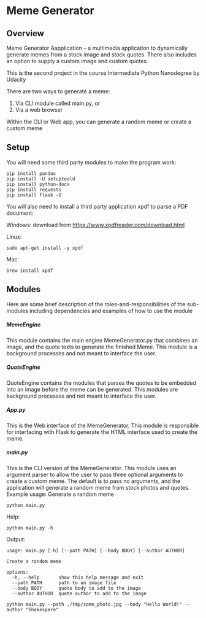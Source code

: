 # Meme Generator

## Overview
Meme Generator Aapplication – a multimedia application to dynamically generate memes from a stock image and stock quotes.
There also includes an option to supply a custom image and custom quotes. 

This is the second project in the course Intermediate Python Nanodegree by Udacity

There are two ways to generate a meme:
1) Via CLI module called main.py, or
2) Via a web browser

Within the CLI or Web app, you can generate a random meme or create a custom meme

## Setup
You will need some third party modules to make the program work:

```
pip install pandas
pip install -U setuptoold
pip install python-docx
pip install requests
pip install flask -U
```

You will also need to install a third party application xpdf to parse a PDF document:

Windows: download from https://www.xpdfreader.com/download.html

Linux: 
```
sudo apt-get install -y xpdf
```
Mac: 
```
brew install xpdf
```
## Modules
Here are some brief description of the roles-and-responsibilities of the sub-modules including dependencies and examples of how to use the module

##### MemeEngine
This module contains the main engine MemeGenerator.py that combines an image, and the quote texts to generate the finished Meme.  This module is a background processes and not meant to interface the user.

##### QuoteEngine
QuoteEngine contains the modules that parses the quotes to be embedded into an image before the meme can be generated.  This modules are background processes and not meant to interface the user.

##### App.py
This is the Web interface of the MemeGenerator.  This module is responsible for interfacing with Flask to generate the HTML interface used to create the meme.

##### main.py
This is the CLI version of the MemeGenerator.  This module uses an argument parser to allow the user to pass three optional arguments to create a custom meme.  The default is to pass no arguments, and the application will generate a random meme from stock photos and quotes.  Example usage:
Generate a random meme
```
python main.py
```
Help:
```
python main.py -h
```
Output:
```
usage: main.py [-h] [--path PATH] [--body BODY] [--author AUTHOR]

Create a random meme

options:
  -h, --help       show this help message and exit
  --path PATH      path to an image file
  --body BODY      quote body to add to the image
  --author AUTHOR  quote author to add to the image
```
```
python main.py --path ./tmp/some_photo.jpg --body "Hello World!" --author "Shakespere"
```
